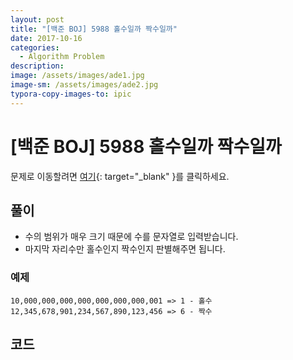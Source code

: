 ```yaml
---
layout: post
title: "[백준 BOJ] 5988 홀수일까 짝수일까"
date: 2017-10-16
categories:
  - Algorithm Problem
description: 
image: /assets/images/ade1.jpg
image-sm: /assets/images/ade2.jpg
typora-copy-images-to: ipic
---
```


# [백준 BOJ] 5988 홀수일까 짝수일까

문제로 이동할려면 [여기](https://www.acmicpc.net/problem/5988){: target="_blank" }를 클릭하세요.

## 풀이

- 수의 범위가 매우 크기 때문에 수를 문자열로 입력받습니다.
- 마지막 자리수만 홀수인지 짝수인지 판별해주면 됩니다.


### 예제

```
10,000,000,000,000,000,000,000,001 => 1 - 홀수
12,345,678,901,234,567,890,123,456 => 6 - 짝수
```

## 코드  


<script src="https://gist.github.com/jiwondh/1bda04d19c3d67b5a34a3c7e44701e0d.js"></script>









